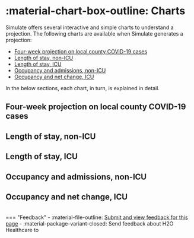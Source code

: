 # :material-chart-box-outline: Charts


Simulate offers several interactive and simple charts to understand a projection. The following charts are available when Simulate generates a projection: 

- [Four-week projection on local county COVID-19 cases]()
- [Length of stay, non-ICU]() 
- [Length of stay, ICU]()
- [Occupancy and admissions, non-ICU]()
- [Occupancy and net change, ICU]()

In the below sections, each chart, in turn, is explained in detail. 

## Four-week projection on local county COVID-19 cases


## Length of stay, non-ICU

## Length of stay, ICU

## Occupancy and admissions, non-ICU

## Occupancy and net change, ICU


<br>
=== "Feedback"
    - :material-file-outline: <a href="" target="_blank">Submit and view feedback for this page</a>
    - :material-package-variant-closed: Send feedback about H2O Healthcare to <ranjith.anantharaman@h2o.ai>
